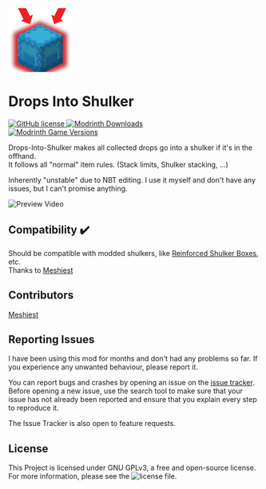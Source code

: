<img src="src/main/resources/assets/modid/icon.png" width="128">

# Drops Into Shulker
<a href="https://github.com/1bacon/drops-into-shulker/blob/master/LICENSE"> ![GitHub license](https://img.shields.io/github/license/1bacon/drops-into-shulker?style=for-the-badge) </a>
<a href="https://modrinth.com/mod/drops-into-shulker"> ![Modrinth Downloads](https://img.shields.io/modrinth/dt/drops-into-shulker?style=for-the-badge) \
![Modrinth Game Versions](https://img.shields.io/modrinth/game-versions/drops-into-shulker?label=Supported%20versions&style=for-the-badge) </a>

Drops-Into-Shulker makes all collected drops go into a shulker if it's in the offhand. \
It follows all "normal" item rules. (Stack limits, Shulker stacking, ...)

Inherently "unstable" due to NBT editing. 
I use it myself and don't have any issues, but I can't promise anything.

<img src="https://raw.githubusercontent.com/1bacon/drops-into-shulker/master/assets/preview.gif" width="700" alt="Preview Video"/>

## Compatibility ✔️
Should be compatible with modded shulkers, like [Reinforced Shulker Boxes](https://modrinth.com/mod/reinforced-shulker-boxes), etc. \
Thanks to [Meshiest](https://github.com/Meshiest)

## Contributors
[Meshiest](https://github.com/Meshiest)

## Reporting Issues

I have been using this mod for months and don't had any problems so far. If you experience any unwanted behaviour, please report it.

You can report bugs and crashes by opening an issue on the [issue tracker](https://github.com/1bacon/drops-into-shulker/issues).
Before opening a new issue, use the search tool to make sure that your issue has not already been reported and ensure that you explain every step to reproduce it. 

The Issue Tracker is also open to feature requests.


## License
This Project is licensed under GNU GPLv3, a free and open-source license. For more information, please see the ![license file](https://github.com/1bacon/drops-into-shulker/blob/master/LICENSE).
